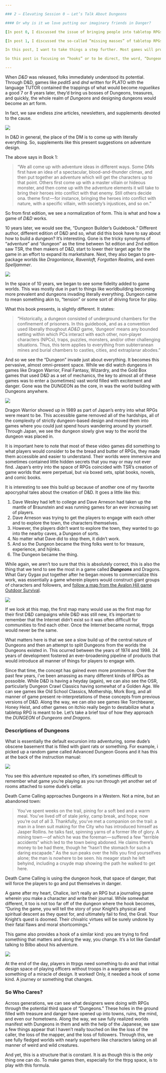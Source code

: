```yaml
---

### 2 — Elevating Session 0 — Let’s Talk About Dungeons

#### Or why is it we love putting our imaginary friends in Danger?

[In post 0, I discussed the issue of bringing people into tabletop RPGs by comparing it to a syllabus day in college.](https://medium.com/@nick-lalone/0-elevating-session-0-past-an-explanation-of-the-syllabus-5f7c0c990f15) Folks come, judge you, don’t read the syllabus, and then leave. Maybe they’ll come back, maybe they won’t. 

[In post 1, I discussed the so-called “missing masses” of tabletop RPGs (ttrpgs).](https://medium.com/@nick-lalone/1-elevating-session-0-the-game-of-dungeons-fe2f0ad0459c) To me, they are missing a potential issue wherein folks want to treat them like computer games but miss that they are essentially communal storytelling moments. Leaning in to that commune could potentially provide a way through which to enhance player retention, player comfort, and player agency by essentially allowing the table craft the world. These are the missing masses.

In this post, I want to take things a step further. Most games will provide a “hook” to excite the players and this hook is typically some sort of mini-dungeon or full blown dungeon wherein players will learn how a game works, how a world works, who their character is, and how to deal with it all. What if session 0 itself was the hook, the reason to be in the world…not a reason to go into a Dungeon?

So this post is focusing on “hooks” or to be direct, the word, “Dungeons” in _Dungeons and Dragons (D&D)_ and alternative ways to bring players into the world.

---
```


When _D&D_ was released, folks immediately understood its potential. Through D&D, games like _pedit5_ and _dnd_ written for PLATO with the language TUTOR contained the trappings of what would become _roguelikes_ a good 7 or 8 years later, they’d bring us bosses of Dungeons, treasures, and quickly, the whole realm of _Dungeons_ and designing dungeons would become an art form.

In fact, we saw endless zine articles, newsletters, and supplements devoted to the cause. 

![](https://cdn-images-1.medium.com/max/1600/0*D0zAD-vCUmrL_SE5.jpg)

In D&D in general, the place of the DM is to come up with literally everything. So, supplements like this present suggestions on adventure design. 

The above says in Book 1: 

> “We all come up with adventure ideas in different ways. Some DMs first have an idea of a spectacular, blood-and-thunder climax, and then put together an adventure which will get the characters up to that point. Others first come up with a master villain or hideous monster, and then come up with the adventure elements it will take to bring their heroes into conflict with that enemy. Still others decide ona. theme first — for instance, bringing the heroes into conflict with nature, with a specific villain, with society’s injustices, and so on.”

So from first edition, we see a normalization of form. This is what and how a game of _D&D_ works.

10 years later, we would see the, “Dungeon Builder’s Guidebook.” Different author, different edition of D&D and so, what did this book have to say about how to build a dungeon? It’s interesting. Gone is the tricky synonyms of “adventure” and “dungeon” as the time between 1st edition and 2nd edition saw TSR, the then makers of D&D, start to lower their target age for the game in an effort to expand its marketshare. Next, they also began to pre-package worlds like _Dragonlance, Ravenloft, Forgotten Realms,_ and even _Spelljammer_.

![](https://cdn-images-1.medium.com/max/1600/0*H_8YUdUOe9Cp7Wod)

In the space of 10 years, we began to see some fidelity added to game worlds. This was mostly due in part to things like worldbuilding becoming more prevalent and dungeons invading literally everything. Dungeon came to mean something akin to, “tension” or some sort of driving force for play. 

What this book presents, is slightly different. It states: 

> “Historically, a dungeon consisted of underground chambers for the confinement of prisoners. In this guidebook, and as a convention used liberally thoughout _AD&D_ game, ‘dungeon’ means any bounded setting within which PCs interact with each other, non-player characters (NPCs), traps, puzzles, monsters, and/or other challenging situations. Thus, this term applies to everything from subterranean mines and burial chambers to castles, cities, and extraplanar abodes.”

And so we see the “Dungeon” invade just about everything. It becomes this pervasive, almost omni-present space. While we did watch dungeons in games like Dragon Warrior, Final Fantasy, Wizardry, and the Gold Box games that used D&D as a set of mechanics, the key to almost all of these games was to enter a (sometimes) vast world filled with excitement and danger. Gone was the DUNGEON as the core, in was the world building with Dungeons anywhere. 

![](https://cdn-images-1.medium.com/max/1600/0*VIzdlBL0_SL-0_Pm.png)

Dragon Warrior showed up in 1989 as part of Japan’s entry into what RPGs were meant to be. This accessible game removed all of the hardships, all of the complexity of strictly dungeon-based design and moved them into games where you could just spend hours wandering around by yourself. Through Japan, we see the dungeon slowly give way to the world the dungeon was placed in.

It is important here to note that most of these video games did something to what players would consider to be the bread and butter of RPGs, they made them accessible and easier to understand. Their worlds were immersive and sometimes contained little hidden secrets that you may or may not ever find. Japan’s entry into the space of RPGs coincided with TSR’s creation of game worlds that were perpetual, but via boxed sets, splat books, novels, and comic books. 

It is interesting to see this build up because of another one of my favorite apocryphal tales about the creation of D&D. It goes a little like this: 

1. Dave Wesley had left to college and Dave Arneson had taken up the mantle of Braunstein and was running games for an ever increasing set of players.
2. Dave Arneson was trying to get the players to engage with each other and to explore the town, the characters themselves.
3. However, the players didn’t want to explore the town, they wanted to go into the nearby caves, a Dungeon of sorts. 
4. No matter what Dave did to stop them, it didn’t work. 
5. And so the Dungeon became the thing folks went to for treasure, experience, and hijinks.
6. The Dungeon became the thing.

While again, we aren’t too sure that this is absolutely correct, this is also the thing that we tend to see the most in a game called **_Dungeons_** and Dragons. What Gary Gygax put together after he began moves to commercialize this work, was essentially a game wherein players would construct giant groups of characters and followers, and [follow a map from the Avalon Hill game Outdoor Survival](https://www.dropbox.com/s/62s0w4wsgoxn610/OD%26D%20Setting.pdf?dl=0).

![](https://cdn-images-1.medium.com/max/1600/0*mZ1issHD-Kcin5HE.png)

If we look at this map, the first map many would use as the first map for their first D&D campaigns while D&D was still new, it’s important to remember that the Internet didn’t exist so it was often difficult for communities to find each other. Once the Internet became normal, ttrpgs would never be the same. 

What matters here is that we see a slow build up of the central nature of Dungeons and then an attempt to split Dungeons from the worlds the Dungeons existed in. This ocurred between the years of 1974 and 1998. 24 years of development fostered an ever-broadening pipeline of products that would introduce all manner of things for players to engage with.

Since that time, the concept has gained even more prominence. Over the past few years, i’ve been amassing as many different kinds of RPGs as possoible. While D&D is having a heyday (again), we can also see the OSR, particularly Dungeon Crawl Classics having somewhat of a Golden Age. We can see games like Old School Classics, Mothership, Mork Borg, and all manner of game present re-interpretations of these concepts from previous versions of D&D. Along the way, we can _also_ see games like Torchbearer, Honey Heist, and other games on itchio really begin to destabilize what a tabletop RPG is meant to be. Let’s take a brief tour of how they approach the _DUNGEON_ of _Dungeons and Dragons_. 

### Descriptions of Dungeons

What is essentially the default excursion into adventuring, some dude’s obscene basement that is filled with giant rats or something. For example, i picked up a random game called Advanced Dungeon Goons and it has this at the back of the instruction manual:

![](https://cdn-images-1.medium.com/max/1600/1*OruP_kV-K0JUvGN0bhA7bw.jpeg)

You see this adventure repeated so often, it’s sometimes difficult to remember what game you’re playing as you run through yet another set of rooms attached to some dude’s cellar. 

Death Came Calling approaches Dungeons in a Western. Not a mine, but an abandoned town: 

> You’ve spent weeks on the trail, pining for a soft bed and a warm meal. You’ve lived off of stale jerky, camp break, and hope; now you’re out of all 3. Thankfully, you’ve met a companion on the trail: a man in a linen suit making for the City who has introduced himself as Jasper Rollins. he talks fast, spinning yarns of a former life of glory. A mining town — of which he was the foreman — suffered a few “terrible accidents” which led to the town being abdoned. He claims there’s money to be had there, though he “hasn’t the stomach for such a daring escapade.” As the sun peaks over the hills you find yourselfves alone; the man is nowhere to be seen. his meager stash he left behyind, including a cruyde map showing the path he walked to get here.

Death Came Calling is using the dungeon hook, that space of danger, that will force the players to go and put themselves in danger. 

A game after my heart, Chalice, isn’t really an RPG but a journaling game wherein you make a character and write their journal. While somewhat different, it too is not too far off of the dungeon where the hook becomes, “During the game, you will tell the story of your Knight’s physical and spiritual descent as they quest for, and ultimately fail to find, the Grail. Your Knight’s quest is doomed. Their chivalric virtues will be surely undone by their fatal flaws and moral shortcomings.”

This game also provides a hook of a similar kind: you are trying to find something that matters and along the way, you change. It’s a lot like Gandalf talking to Bilbo about his adventure. 

![](https://cdn-images-1.medium.com/max/1600/1*j5bmL8f6A7i0zYFsPOOxiw.png)

At the end of the day, players in ttrpgs need something to do and that initial design space of playing officers without troops in a wargame was something of a miracle of design. It worked! Only, it needed a hook of some kind. A journey or something that changes.

### So Who Cares?

Across generations, we can see what designers were doing with RPGs through the potential third space of “Dungeons.” These holes in the ground filled with treasure and danger have opened up into towns, ruins, the mind, and even our hometowns. Along the way, we saw fully realized worlds manifest with Dungeons in them and with the help of the Japanese, we saw a few things appear that I haven’t really touched on like the loss of the caller, the loss of the mapper, and the loss of followers. Through this, we see fully fledged worlds with nearly superhero like characters taking on all manner of weird and wild creatures. 

And yet, this is a structure that is constant. It is as though this is the _only_ thing one can do. To make games then, especially for the ttrpg space, is to play with this formula.